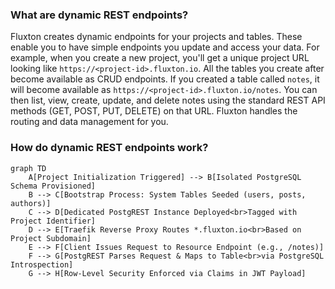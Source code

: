 ### What are dynamic REST endpoints?
Fluxton creates dynamic endpoints for your projects and tables. These enable you to have simple endpoints you update and access your data. For example, when you create a new project, you'll get a unique project URL looking like `https://<project-id>.fluxton.io`. All the tables you create after become available as CRUD endpoints. If you created a table called `notes`, it will become available as `https://<project-id>.fluxton.io/notes`. You can then list, view, create, update, and delete notes using the standard REST API methods (GET, POST, PUT, DELETE) on that URL. Fluxton handles the routing and data management for you.

### How do dynamic REST endpoints work?
```mermaid
graph TD
    A[Project Initialization Triggered] --> B[Isolated PostgreSQL Schema Provisioned]
    B --> C[Bootstrap Process: System Tables Seeded (users, posts, authors)]
    C --> D[Dedicated PostgREST Instance Deployed<br>Tagged with Project Identifier]
    D --> E[Traefik Reverse Proxy Routes *.fluxton.io<br>Based on Project Subdomain]
    E --> F[Client Issues Request to Resource Endpoint (e.g., /notes)]
    F --> G[PostgREST Parses Request & Maps to Table<br>via PostgreSQL Introspection]
    G --> H[Row-Level Security Enforced via Claims in JWT Payload]
```